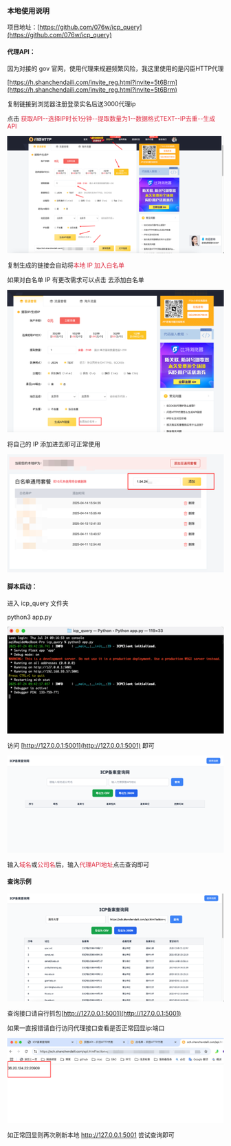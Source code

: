 ### 本地使用说明

项目地址：[https://github.com/076w/icp_query](https://github.com/076w/icp_query)

#### 代理API：

因为对接的 gov 官网，使用代理来规避频繁风险，我这里使用的是闪臣HTTP代理

[https://h.shanchendaili.com/invite_reg.html?invite=5t6Brm](https://h.shanchendaili.com/invite_reg.html?invite=5t6Brm)

复制链接到浏览器注册登录实名后送3000代理ip

点击 <font style="color:#DF2A3F;">获取API--选择IP时长1分钟--提取数量为1--数据格式TEXT--IP去重--生成API</font>

![](images/1.png)

复制生成的链接会自动将<font style="color:#DF2A3F;">本地 IP 加入白名单</font>

<font style="color:#DF2A3F;"></font>

如果对白名单 IP 有更改需求可以点击 去添加白名单

![](images/2.png)

将自己的 IP 添加进去即可正常使用

![](images/3.png)



#### 脚本启动：

进入 icp_query 文件夹

python3 app.py

![](images/4.png)

访问 [http://127.0.0.1:5001](http://127.0.0.1:5001) 即可

![](images/5.png)

输入<font style="color:#DF2A3F;">域名</font>或<font style="color:#DF2A3F;">公司名</font>后，输入<font style="color:#DF2A3F;">代理API地址</font>点击查询即可

#### 查询示例

![](images/6.png)

查询接口请自行抓包[http://127.0.0.1:5001](http://127.0.0.1:5001)

如果一直报错请自行访问代理接口查看是否正常回显ip:端口

![](images/7.png)

如正常回显则再次刷新本地 http://127.0.0.1:5001 尝试查询即可



